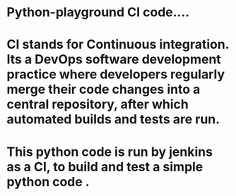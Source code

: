 # Python-playground CI code....

# CI stands for Continuous integration. Its a DevOps software development practice where developers regularly merge their code changes into a central repository, after which automated builds and tests are run.

# This python code is run by jenkins as a CI, to build and test a simple python code .
